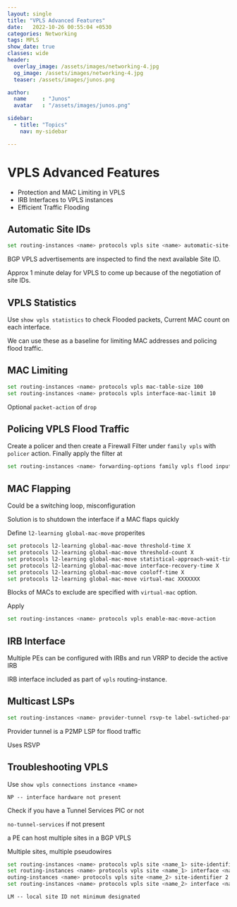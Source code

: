 ```yaml
---
layout: single
title: "VPLS Advanced Features"
date:   2022-10-26 00:55:04 +0530
categories: Networking
tags: MPLS
show_date: true
classes: wide
header:
  overlay_image: /assets/images/networking-4.jpg
  og_image: /assets/images/networking-4.jpg
  teaser: /assets/images/junos.png

author:
  name     : "Junos"
  avatar   : "/assets/images/junos.png"

sidebar:
  - title: "Topics"
    nav: my-sidebar

---
```


# VPLS Advanced Features

- Protection and MAC Limiting in VPLS
- IRB Interfaces to VPLS instances
- Efficient Traffic Flooding

## Automatic Site IDs

```sh
set routing-instances <name> protocols vpls site <name> automatic-site-id
```

BGP VPLS advertisements are inspected to find the next available Site ID.

Approx 1 minute delay for VPLS to come up because of the negotiation of site IDs.

## VPLS Statistics

Use `show vpls statistics` to check Flooded packets, Current MAC count on each interface.

We can use these as a baseline for limiting MAC addresses and policing flood traffic.

## MAC Limiting

```sh
set routing-instances <name> protocols vpls mac-table-size 100
set routing-instances <name> protocols vpls interface-mac-limit 10
```

Optional `packet-action` of `drop` 

## Policing VPLS Flood Traffic

Create a policer and then create a Firewall Filter under `family vpls`  with `policer` action. Finally apply the filter at 

```sh
set routing-instances <name> forwarding-options family vpls flood input <filter-name>
```

## MAC Flapping

Could be a switching loop, misconfiguration

Solution is to shutdown the interface if a MAC flaps quickly

Define  `l2-learning global-mac-move` properites 

```sh
set protocols l2-learning global-mac-move threshold-time X
set protocols l2-learning global-mac-move threshold-count X
set protocols l2-learning global-mac-move statistical-approach-wait-time X
set protocols l2-learning global-mac-move interface-recovery-time X
set protocols l2-learning global-mac-move cooloff-time X
set protocols l2-learning global-mac-move virtual-mac XXXXXXX
```

Blocks of MACs to exclude are specified with `virtual-mac` option.

Apply

```sh
set routing-instances <name> protocols vpls enable-mac-move-action
```

## IRB Interface

Multiple PEs can be configured with IRBs and run VRRP to decide the active IRB

IRB interface included as part of `vpls` routing-instance.

## Multicast LSPs

```sh
set routing-instances <name> provider-tunnel rsvp-te label-swtiched-path-template default-template
```

Provider tunnel is a P2MP LSP for flood traffic 

Uses RSVP

## Troubleshooting VPLS

Use `show vpls connections instance <name>`

`NP -- interface hardware not present`

Check if you have a Tunnel Services PIC or not

`no-tunnel-services` if not present

a PE can host multiple sites in a BGP VPLS

Multiple sites, multiple pseudowires

```sh
set routing-instances <name> protocols vpls site <name_1> site-identifier 1
set routing-instances <name> protocols vpls site <name_1> interface <name_1>
outing-instances <name> protocols vpls site <name_2> site-identifier 2
set routing-instances <name> protocols vpls site <name_2> interface <name_2>
```

`LM -- local site ID not minimum designated`
